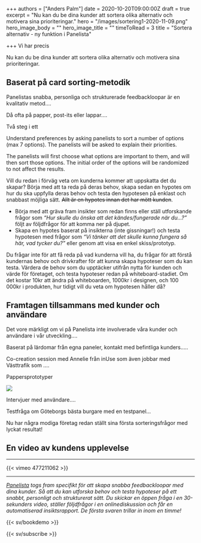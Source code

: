 +++
authors = ["Anders Palm"]
date = 2020-10-20T09:00:00Z
draft = true
excerpt = "Nu kan du be dina kunder att sortera olika alternativ och motivera sina prioriteringar."
hero = "/images/sortering1-2020-11-09.png"
hero_image_body = ""
hero_image_title = ""
timeToRead = 3
title = "Sortera alternativ - ny funktion i Panelista"

+++
Vi har precis

Nu kan du be dina kunder att sortera olika alternativ och motivera sina prioriteringar.

## Baserat på card sorting-metodik

Panelistas snabba, personliga och strukturerade feedbackloopar är en kvalitativ metod....

Då ofta på papper, post-its eller lappar....

Två steg i ett

Understand preferences by asking panelists to sort a number of options (max 7 options). The panelists will be asked to explain their priorities.

The panelists will first choose what options are important to them, and will then sort those options. The initial order of the options will be randomized to not affect the results.

Vill du redan i förväg veta om kunderna kommer att uppskatta det du skapar? Börja med att ta reda på deras behov, skapa sedan en hypotes om hur du ska uppfylla deras behov och testa den hypotesen på enklast och snabbast möjliga sätt. ~~Allt är en hypotes innan det har mött kunden~~.

* Börja med att gräva fram insikter som redan finns eller ställ utforskande frågor som _“Hur skulle du önska att det kändes/fungerade när du...?”_ följt av följdfrågor för att komma ner på djupet.
* Skapa en hypotes baserat på insikterna (inte gissningar!) och testa hypotesen med frågor som _“Vi tänker att det skulle kunna fungera så här, vad tycker du?”_ eller genom att visa en enkel skiss/prototyp.

Du frågar inte för att få reda på vad kunderna vill ha, du frågar för att förstå kundernas behov och drivkrafter för att kunna skapa hypoteser som du kan testa. Värdera de behov som du upptäcker utifrån nytta för kunden och värde för företaget, och testa hypoteser redan på whiteboard-stadiet. Om det kostar 10kr att ändra på whiteboarden, 1000kr i designen, och 100 000kr i produkten, hur tidigt vill du veta om hypotesen håller då?

## Framtagen tillsammans med kunder och användare

Det vore märkligt om vi på Panelista inte involverade våra kunder och användare i vår utveckling....

Baserat på lärdomar från egna paneler, kontakt med befintliga kunders.....

Co-creation session med Annelie från inUse som även jobbar med Västtrafik som ....

Pappersprototyper

![](/images/img_4710-2020-11-09.JPG)

Intervjuer med användare....

Testfråga om Göteborgs bästa burgare med en testpanel...

Nu har några modiga företag redan ställt sina första sorteringsfrågor med lyckat resultat!

## En video av kundens upplevelse

***

{{< vimeo 477211062 >}}

***

[_Panelista_](https://panelista.com "Panelista") _togs fram specifikt för att skapa snabba feedbackloopar med dina kunder. Så att du kan utforska behov och testa hypoteser på ett snabbt, personligt och strukturerat sätt. Du skickar en öppen fråga i en 30-sekunders video, ställer följdfrågor i en onlinediskussion och får en automatiserad insiktsrapport. De första svaren trillar in inom en timme!_

{{< sv/bookdemo >}}

{{< sv/subscribe >}}